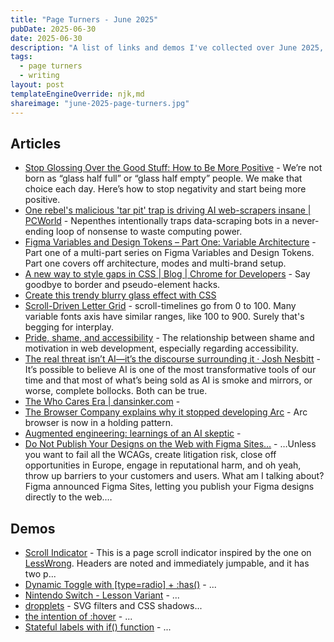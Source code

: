 ```yaml
---
title: "Page Turners - June 2025"
pubDate: 2025-06-30
date: 2025-06-30
description: "A list of links and demos I've collected over June 2025, with the intention of posting monthly"
tags:
  - page turners
  - writing
layout: post
templateEngineOverride: njk,md
shareimage: "june-2025-page-turners.jpg"
---
```


## Articles
* [Stop Glossing Over the Good Stuff: How to Be More Positive](https://jason.energy/how-to-be-positive/) - We’re not born as “glass half full” or “glass half empty” people. We make that choice each day. Here’s how to stop negativity and start being more positive.
* [One rebel's malicious 'tar pit' trap is driving AI web-scrapers insane | PCWorld](https://www.pcworld.com/article/2592071/one-rebels-malicious-tar-pit-trap-is-driving-ai-scrapers-insane.html) - Nepenthes intentionally traps data-scraping bots in a never-ending loop of nonsense to waste computing power.
* [Figma Variables and Design Tokens – Part One: Variable Architecture](https://zeroheight.com/blog/figma-variables-and-design-tokens-part-one-variable-architecture/) - Part one of a multi-part series on Figma Variables and Design Tokens. Part one covers off architecture, modes and multi-brand setup.
* [A new way to style gaps in CSS | Blog | Chrome for Developers](https://developer.chrome.com/blog/gap-decorations) - Say goodbye to border and pseudo-element hacks.
* [Create this trendy blurry glass effect with CSS](https://www.youtube.com/watch?v=dsZ7RN9ItR4)
* [Scroll-Driven Letter Grid](https://frontendmasters.com/blog/scroll-driven-letter-grid/) - scroll-timelines go from 0 to 100. Many variable fonts axis have similar ranges, like 100 to 900. Surely that's begging for interplay.
* [Pride, shame, and accessibility](https://heydonworks.com/article/pride-shame-and-accessibility/) - The relationship between shame and motivation in web development, especially regarding accessibility.
* [The real threat isn’t AI—it’s the discourse surrounding it · Josh Nesbitt](https://joshnesbitt.dev/thoughts/the-real-threat-isnt-ai-its-the-discourse-surrounding-it) - It’s possible to believe AI is one of the most transformative tools of our time and that most of what’s being sold as AI is smoke and mirrors, or worse, complete bollocks. Both can be true.
* [The Who Cares Era | dansinker.com](https://dansinker.com/posts/2025-05-23-who-cares/?utm_source=the-index&utm_medium=newsletter) -
* [The Browser Company explains why it stopped developing Arc](https://www.theverge.com/news/674603/arc-browser-development-stopped-dia-browser-company) - Arc browser is now in a holding pattern.
* [Augmented engineering: learnings of an AI skeptic](https://www.jackfranklin.co.uk/blog/using-ai-responsibly/) -
* [Do Not Publish Your Designs on the Web with Figma Sites…](https://adrianroselli.com/2025/05/do-not-publish-your-designs-on-the-web-with-figma-sites.html?utm_source=stefanjudis&utm_medium=email&utm_campaign=web-weekly-159-css-reading-order-js-generators) - …Unless you want to fail all the WCAGs, create litigation risk, close off opportunities in Europe, engage in reputational harm, and oh yeah, throw up barriers to your customers and users. What am I talking about? Figma announced Figma Sites, letting you publish your Figma designs directly to the web.…

## Demos
* [Scroll Indicator](https://codepen.io/OuterVale/pen/MYgoYzR) - This is a page scroll indicator inspired by the one on [LessWrong](https://lesswrong.com). Headers are noted and immediately jumpable, and it has two p...
* [Dynamic Toggle with [type=radio] + :has()](https://codepen.io/jh3y/pen/vEEZxOM) - ...
* [Nintendo Switch - Lesson Variant](https://codepen.io/argyleink/pen/ByNyvox) - ...
* [dropplets](https://codepen.io/raczo/pen/KKVbQmV) - SVG filters and CSS shadows...
* [the intention of :hover](https://codepen.io/jh3y/pen/wBaKoVa) - ...
* [Stateful labels with if() function](https://codepen.io/una/pen/vEOEzPa) - ...
